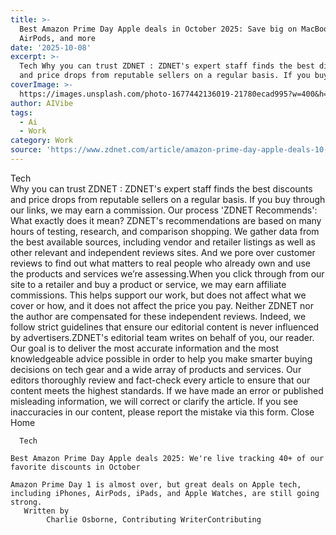```yaml
---
title: >-
  Best Amazon Prime Day Apple deals in October 2025: Save big on MacBook,
  AirPods, and more
date: '2025-10-08'
excerpt: >-
  Tech Why you can trust ZDNET : ZDNET's expert staff finds the best discounts
  and price drops from reputable sellers on a regular basis. If you buy thr...
coverImage: >-
  https://images.unsplash.com/photo-1677442136019-21780ecad995?w=400&h=200&fit=crop&auto=format
author: AIVibe
tags:
  - Ai
  - Work
category: Work
source: 'https://www.zdnet.com/article/amazon-prime-day-apple-deals-10-7-2025/'
---
```

Tech     
    Why you can trust ZDNET
  : ZDNET's expert staff finds the best discounts and price drops from reputable sellers on a regular basis. If you buy through our links, we may earn a commission. Our process    'ZDNET Recommends': What exactly does it mean? ZDNET's recommendations are based on many hours of testing, research, and comparison shopping. We gather data from the best available sources, including vendor and retailer listings as well as other relevant and independent reviews sites. And we pore over customer reviews to find out what matters to real people who already own and use the products and services we’re assessing.When you click through from our site to a retailer and buy a product or service, we may earn affiliate commissions. This helps support our work, but does not affect what we cover or how, and it does not affect the price you pay. Neither ZDNET nor the author are compensated for these independent reviews.  Indeed, we follow strict guidelines that ensure our editorial content is never influenced by advertisers.ZDNET's editorial team writes on behalf of you, our reader. Our goal is to deliver the most accurate information and the most knowledgeable advice possible in order to help you make smarter buying decisions on tech gear and a wide array of products and services. Our editors  thoroughly review and fact-check every article to ensure that our content meets the highest standards. If we have made an error or published misleading information, we will correct or clarify the article. If you see inaccuracies in our content, please report the mistake via this form. Close   
      Home
    
      Tech
       
    Best Amazon Prime Day Apple deals 2025: We're live tracking 40+ of our favorite discounts in October
     
    Amazon Prime Day 1 is almost over, but great deals on Apple tech, including iPhones, AirPods, iPads, and Apple Watches, are still going strong.
       Written by 
            Charlie Osborne, Contributing WriterContributing 

